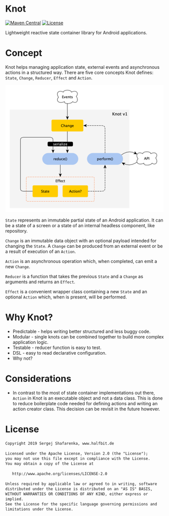 # Knot

[![Maven Central](http://img.shields.io/maven-central/v/de.halfbit/knot.svg)](http://search.maven.org/#search%7Cga%7C1%7Cg%3A%22de.halfbit%22%20a%3A%22knot%22)
[![License](https://img.shields.io/badge/License-Apache%202.0-blue.svg)](http://www.apache.org/licenses/LICENSE-2.0)

Lightweight reactive state container library for Android applications.

# Concept

Knot helps managing application state, external events and asynchronous actions in a structured way. There are five core concepts Knot defines: `State`, `Change`, `Reducer`, `Effect` and `Action`.

<img src="docs/diagrams/flowchart.png" width="500" />

`State` represents an immutable partial state of an Android application. It can be a state of a screen or a state of an internal headless component, like repository.

`Change` is an immutable data object with an optional payload intended for changing the `State`. A `Change` can be produced from an external event or be a result of execution of an `Action`.

`Action` is an asynchronous operation which, when completed, can emit a new `Change`.

`Reducer` is a function that takes the previous `State` and a `Change` as arguments and returns an `Effect`. 

`Effect` is a convenient wrapper class containing a new `State` and an optional `Action` which, when is present, will be performed.

# Why Knot?

* Predictable - helps writing better structured and less buggy code.
* Modular - single knots can be combined together to build more complex application logic.
* Testable - reducer function is easy to test. 
* DSL - easy to read declarative configuration.
* Why not?

# Considerations

* In contrast to the most of state container implementations out there, `Action` in Knot is an executable object and not a data class. This is done to reduce boilerplate code needed for defining actions and writing an action creator class. This decision can be revisit in the future however.

# License
```
Copyright 2019 Sergej Shafarenka, www.halfbit.de

Licensed under the Apache License, Version 2.0 (the "License");
you may not use this file except in compliance with the License.
You may obtain a copy of the License at

   http://www.apache.org/licenses/LICENSE-2.0

Unless required by applicable law or agreed to in writing, software
distributed under the License is distributed on an "AS IS" BASIS,
WITHOUT WARRANTIES OR CONDITIONS OF ANY KIND, either express or implied.
See the License for the specific language governing permissions and
limitations under the License.
```
